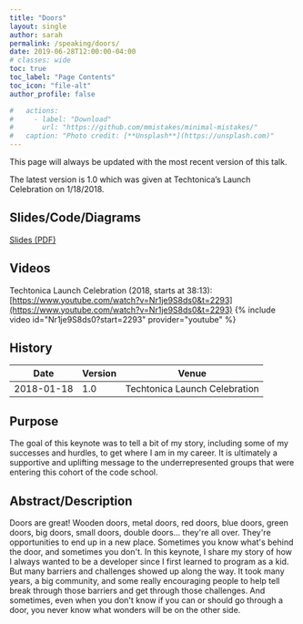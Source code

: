 ```yaml
---
title: "Doors"
layout: single
author: sarah
permalink: /speaking/doors/
date: 2019-06-28T12:00:00-04:00
# classes: wide
toc: true
toc_label: "Page Contents"
toc_icon: "file-alt"
author_profile: false

#   actions:
#     - label: "Download"
#       url: "https://github.com/mmistakes/minimal-mistakes/"
#   caption: "Photo credit: [**Unsplash**](https://unsplash.com)"
---
```


This page will always be updated with the most recent version of this talk. 

The latest version is 1.0 which was given at Techtonica’s Launch Celebration on 1/18/2018.

## Slides/Code/Diagrams

[Slides (PDF)](https://github.com/geekygirlsarah/talk-doors/raw/master/Doors.pdf) 

## Videos

Techtonica Launch Celebration (2018, starts at 38:13): [https://www.youtube.com/watch?v=Nr1je9S8ds0&t=2293](https://www.youtube.com/watch?v=Nr1je9S8ds0&t=2293)
{% include video id="Nr1je9S8ds0?start=2293" provider="youtube" %}

## History

Date | Version | Venue
-----|---------|------
2018-01-18 | 1.0 | Techtonica Launch Celebration

## Purpose

The goal of this keynote was to tell a bit of my story, including some of my successes and hurdles, to get where I am 
in my career. It is ultimately a supportive and uplifting message to the underrepresented groups that were entering 
this cohort of the code school.

## Abstract/Description

Doors are great! Wooden doors, metal doors, red doors, blue doors, green doors, big doors, small doors, double doors... 
they're all over. They're opportunities to end up in a new place. Sometimes you know what's behind the door, and 
sometimes you don't. In this keynote, I share my story of how I always wanted to be a developer since I first learned 
to program as a kid. But many barriers and challenges showed up along the way. It took many years, a big community, and 
some really encouraging people to help tell break through those barriers and get through those challenges. And 
sometimes, even when you don't know if you can or should go through a door, you never know what wonders will be on the 
other side.

<!-- ## Talk Outline

...

## Transcript

...

-->